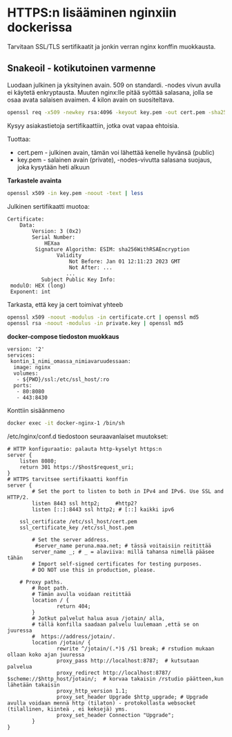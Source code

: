 HTTPS:n lisääminen nginxiin dockerissa
==========
Tarvitaan SSL/TLS sertifikaatit ja jonkin verran nginx konffin muokkausta.

Snakeoil - kotikutoinen varmenne
-----------

Luodaan julkinen ja yksityinen avain. 509 on standardi. -nodes vivun avulla ei käytetä enkryptausta. Muuten nginx:lle pitää syöttää salasana, jolla se osaa avata salaisen avaimen. 4 kilon avain on suositeltava.

```bash
openssl req -x509 -newkey rsa:4096 -keyout key.pem -out cert.pem -sha256 -days 3650 -nodes
```
Kysyy asiakastietoja sertifikaattiin, jotka ovat vapaa ehtoisia.

Tuottaa:
- cert.pem - julkinen avain, tämän voi lähettää kenelle hyvänsä (public)
- key.pem - salainen avain (private), -nodes-vivutta salasana suojaus, joka kysytään heti alkuun

**Tarkastele avainta**
```bash
openssl x509 -in key.pem -noout -text | less
```

Julkinen sertifikaatti muotoa:
```
Certificate:
    Data:
        Version: 3 (0x2)
        Serial Number:
            HEXaa
         Signature Algorithm: ESIM: sha256WithRSAEncryption
                Validity
                    Not Before: Jan 01 12:11:23 2023 GMT
                    Not After: ...
                   ...
           Subject Public Key Info:
 modulO: HEX (long)
 Exponent: int
 ```

Tarkasta, että key ja cert toimivat yhteeb
```bash
openssl x509 -noout -modulus -in certificate.crt | openssl md5
openssl rsa -noout -modulus -in private.key | openssl md5
```


**docker-compose tiedoston muokkaus**
```docker
version: '2'
services:
 kontin_1_nimi_omassa_nimiavaruudessaan:
  image: nginx
  volumes:
   - ${PWD}/ssl:/etc/ssl_host/:ro
  ports: 
   - 80:8080
   - 443:8430
```

Konttiin sisäänmeno
 ```bash
 docker exec -it docker-nginx-1 /bin/sh
 ```
 
 /etc/nginx/conf.d tiedostoon seuraavanlaiset muutokset:
```nginx
# HTTP konfiguraatio: palauta http-kyselyt https:n
server {
	listen 8080;
	return 301 https://$host$request_uri;
}
# HTTPS tarvitsee sertifikaatti konffin
server {
        # Set the port to listen to both in IPv4 and IPv6. Use SSL and HTTP/2.
        listen 8443 ssl http2;     #http2?
        listen [::]:8443 ssl http2; # [::] kaikki ipv6
	
	ssl_certificate /etc/ssl_host/cert.pem
	ssl_certificate_key /etc/ssl_host.pem
	
        # Set the server address.
         #server_name peruna.maa.net; # tässä voitaisiin reitittää
		server_name _; # _ = alaviiva: millä tahansa nimellä pääsee tähän
        # Import self-signed certificates for testing purposes.
        # DO NOT use this in production, please.
      	
	# Proxy paths.
        # Root path.
        # Tämän avulla voidaan reitittää
        location / {
                return 404;
        }
        # Jotkut palvelut halua asua /jotain/ alla, 
        # tällä konfilla saadaan palvelu luulemaan ,että se on juuressa
        #  https://address/jotain/.
        location /jotain/ {
                rewrite ^/jotain/(.*)$ /$1 break; # rstudion mukaan ollaan koko ajan juuressa
                proxy_pass http://localhost:8787;  # kutsutaan palvelua
                proxy_redirect http://localhost:8787/ $scheme://$http_host/jotain/;  # korvaa takaisin /rstudio päätteen,kun lähetään takaisin
                proxy_http_version 1.1; 
                proxy_set_header Upgrade $http_upgrade; # Upgrade avulla voidaan mennä http (tilaton) - protokollasta websocket (tilallinen, kiinteä , ei keksejä) yms.
                proxy_set_header Connection "Upgrade";
        }
}
```

